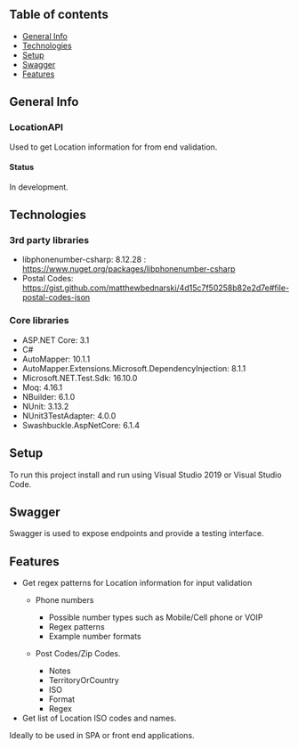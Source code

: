 ## Table of contents
* [General Info](#general-info)
* [Technologies](#technologies)
* [Setup](#setup)
* [Swagger](#swagger)
* [Features](#features)

## General Info
### LocationAPI
Used to get Location information for from end validation.

#### Status
In development.

## Technologies

### 3rd party libraries
* libphonenumber-csharp: 8.12.28 : https://www.nuget.org/packages/libphonenumber-csharp
* Postal Codes: https://gist.github.com/matthewbednarski/4d15c7f50258b82e2d7e#file-postal-codes-json

### Core libraries
* ASP.NET Core: 3.1
* C#
* AutoMapper: 10.1.1
* AutoMapper.Extensions.Microsoft.DependencyInjection: 8.1.1
* Microsoft.NET.Test.Sdk: 16.10.0
* Moq: 4.16.1
* NBuilder: 6.1.0
* NUnit: 3.13.2
* NUnit3TestAdapter: 4.0.0
* Swashbuckle.AspNetCore: 6.1.4

## Setup
To run this project install and run using Visual Studio 2019 or Visual Studio Code.

## Swagger
Swagger is used to expose endpoints and provide a testing interface.

## Features
* Get regex patterns for Location information for input validation
  * Phone numbers
    * Possible number types such as Mobile/Cell phone or VOIP
    * Regex patterns
    * Example number formats

  * Post Codes/Zip Codes.
    * Notes
    * TerritoryOrCountry
    * ISO
    * Format
    * Regex
* Get list of Location ISO codes and names.

Ideally to be used in SPA or front end applications.
